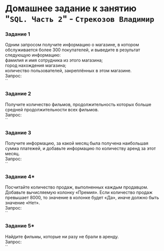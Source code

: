 # Домашнее задание к занятию "`SQL. Часть 2`" - `Стрекозов Владимир`

### Задание 1
Одним запросом получите информацию о магазине, в котором обслуживается более 300 покупателей, и выведите в результат следующую информацию:  
фамилия и имя сотрудника из этого магазина;  
город нахождения магазина;  
количество пользователей, закреплённых в этом магазине.  
Запрос:  
``  
![]()  
### Задание 2
Получите количество фильмов, продолжительность которых больше средней продолжительности всех фильмов.  
Запрос:  
``  
![]()  
### Задание 3
Получите информацию, за какой месяц была получена наибольшая сумма платежей, и добавьте информацию по количеству аренд за этот месяц.  
Запрос:  
``  
![]()  
### Задание 4*
Посчитайте количество продаж, выполненных каждым продавцом. Добавьте вычисляемую колонку «Премия». Если количество продаж превышает 8000, то значение в колонке будет «Да», иначе должно быть значение «Нет».  
Запрос:  
``  
![]()  
### Задание 5*
Найдите фильмы, которые ни разу не брали в аренду.  
Запрос:  
``  
![]()  
